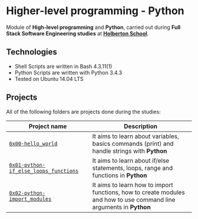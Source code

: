 # Higher-level programming - Python
Module of **High-level programming** and **Python**, carried out during **Full Stack Software Engineering studies** at **[Holberton School](https://www.holbertonschool.com/)**.

## Technologies
* Shell Scripts are written in Bash 4.3.11(1)
* Python Scripts are written with Python 3.4.3
* Tested on Ubuntu 14.04 LTS

## Projects
All of the following folders are projects done during the studies:

| Project name | Description |
| ------------ | ----------- |
| [`0x00-hello_world`](https://github.com/luischaparroc/holbertonschool-higher_level_programming/tree/master/0x00-python-hello_world) | It aims to learn about variables, basics commands (print) and handle strings with **Python** |
| [`0x01-python-if_else_loops_functions`](https://github.com/luischaparroc/holbertonschool-low_level_programming/tree/master/0x01-variables_if_else_while) | It aims to learn about if/else statements, loops, range and functions in **Python** |
| [`0x02-python-import_modules`](https://github.com/luischaparroc/holbertonschool-higher_level_programming/tree/master/0x02-python-import_modules) | It aims to learn how to import functions, how to create modules and how to use command line arguments in **Python** |
